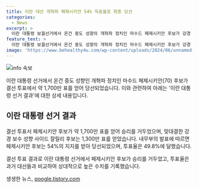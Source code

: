 ```yaml
---
title: 이란 대선 개혁파 페제시키안 54% 득표율로 최종 당선
categories:
  - News
excerpt: >
  이란 대통령 보궐선거에서 온건 중도 성향의 개혁파 정치인 마수드 페제시키안 후보가 강경 보수 후보를 꺾고 당선되었다. 결선 투표에서 1,700만 표를 얻어 승리를 확정지었고, 투표율은 49.8%로 이전 대선보다 높았지만 여전히 저조한 수준이었다. 이번 선거는 이란에서 1979년 이슬람공화국 건국 이래 사상 최저치였던 투표율을 상당히 높인 결과를 보여주었다.
feature_text: >
  이란 대통령 보궐선거에서 온건 중도 성향의 개혁파 정치인 마수드 페제시키안 후보가 강경 보수 후보를 꺾고 당선되었다. 결선 투표에서 1,700만 표를 얻어 승리를 확정지었고, 투표율은 49.8%로 이전 대선보다 높았지만 여전히 저조한 수준이었다. 이번 선거는 이란에서 1979년 이슬람공화국 건국 이래 사상 최저치였던 투표율을 상당히 높인 결과를 보여주었다.
image: 'https://www.behealthy4u.com/wp-content/uploads/2024/06/unnamed-file.png'
---
```


<p><img src="https://www.behealthy4u.com/wp-content/uploads/2024/06/unnamed-file.png" alt="info 속보" /></p>

<p>이란 대통령 선거에서 온건 중도 성향인 개혁파 정치인 마수드 페제시키안(70) 후보가 결선 투표에서 약 1,700만 표를 얻어 당선되었습니다. 이와 관련하여 아래는 '이란 대통령 선거 결과'에 대한 상세 내용입니다.</p>

<h2 data-ke-size="size26">이란 대통령 선거 결과</h2>

<p>결선 투표서 페제시키안 후보가 약 1,700만 표를 얻어 승리를 거두었으며, 맞대결한 강경 보수 성향 사이드 잘릴리 후보는 1,300만 표를 얻었습니다. 내무부의 발표에 따르면 페제시키안 후보는 54%의 지지를 받아 당선되었으며, 투표율은 49.8%에 달했습니다.</p>

<p>결선 투표 결과로 이란 대통령 선거에서 페제시키안 후보가 승리를 거두었고, 투표율은 과거 대선들과 비교하여 상대적으로 높은 수치를 기록했습니다.</p>
생생한 뉴스, <a href="https://qoogle.tistory.com" rel="dofollow">qoogle.tistory.com</a>


